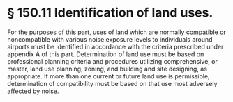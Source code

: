 # § 150.11   Identification of land uses.

For the purposes of this part, uses of land which are normally compatible or noncompatible with various noise exposure levels to individuals around airports must be identified in accordance with the criteria prescribed under appendix A of this part. Determination of land use must be based on professional planning criteria and procedures utilizing comprehensive, or master, land use planning, zoning, and building and site designing, as appropriate. If more than one current or future land use is permissible, determination of compatibility must be based on that use most adversely affected by noise.




